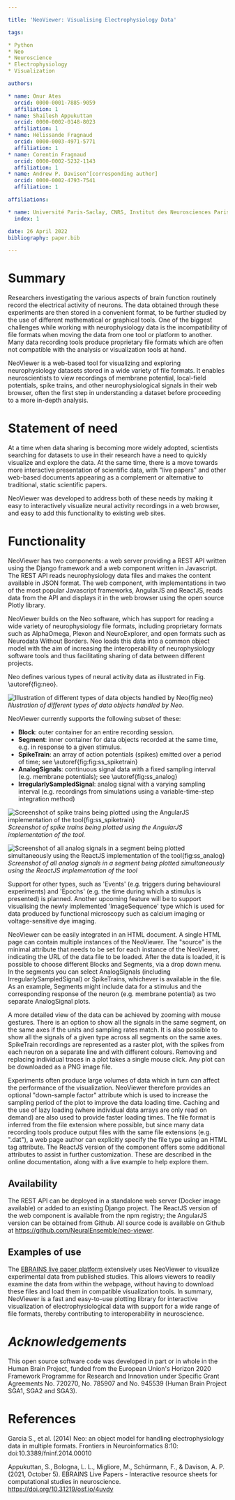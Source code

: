 ```yaml
---

title: 'NeoViewer: Visualising Electrophysiology Data'

tags:

* Python
* Neo
* Neuroscience 
* Electrophysiology  
* Visualization

authors:

* name: Onur Ates
  orcid: 0000-0001-7885-9059
  affiliation: 1
* name: Shailesh Appukuttan
  orcid: 0000-0002-0148-8023
  affiliation: 1
* name: Hélissande Fragnaud
  orcid: 0000-0003-4971-5771
  affiliation: 1
* name: Corentin Fragnaud
  orcid: 0000-0002-5232-1143
  affiliation: 1
* name: Andrew P. Davison^[corresponding author]
  orcid: 0000-0002-4793-7541
  affiliation: 1

affiliations:

* name: Université Paris-Saclay, CNRS, Institut des Neurosciences Paris-Saclay, 91400, Saclay, France
  index: 1

date: 26 April 2022
bibliography: paper.bib

---
```


# Summary

Researchers investigating the various aspects of brain function routinely record the electrical activity of neurons. The data obtained through these experiments are then stored in a convenient format, to be further studied by the use of different mathematical or graphical tools. One of the biggest challenges while working with neurophysiology data is the incompatibility of file formats when moving the data from one tool or platform to another. Many data recording tools produce proprietary file formats which are often not compatible with the analysis or visualization tools at hand. 

NeoViewer is a web-based tool for visualizing and exploring neurophysiology datasets stored in a wide variety of file formats. It enables neuroscientists to view recordings of membrane potential, local-field potentials, spike trains, and other neurophysiological signals in their web browser, often the first step in understanding a dataset before proceeding to a more in-depth analysis.

# Statement of need

At a time when data sharing is becoming more widely adopted, scientists searching for datasets to use in their research have a need to quickly visualize and explore the data. At the same time, there is a move towards more interactive presentation of scientific data, with "live papers" and other web-based documents appearing as a complement or alternative to traditional, static scientific papers.

NeoViewer was developed to address both of these needs by making it easy to interactively visualize neural activity recordings in a web browser, and easy to add this functionality to existing web sites.

# Functionality

NeoViewer has two components: a web server providing a REST API written using the Django framework and a web component written in Javascript.
The REST API reads neurophysiology data files and makes the content available in JSON format. The web component, with implementations in two of the most popular Javascript frameworks, AngularJS and ReactJS, reads data from the API and displays it in the web browser using the open source Plotly library.

NeoViewer builds on the Neo software, which has support for reading a wide variety of neurophysiology file formats, including proprietary formats such as AlphaOmega, Plexon and NeuroExplorer, and open formats such as Neurodata Without Borders. Neo loads this data into a common object model with the aim of increasing the interoperability of neurophysiology software tools and thus facilitating sharing of data between different projects.

Neo defines various types of neural activity data as illustrated in Fig. \\autoref{fig:neo}. 

![Illustration of different types of data objects handled by Neo{fig:neo}](neo-2.png)
_Illustration of different types of data objects handled by Neo._

NeoViewer currently supports the following subset of these: 

* **Block**: outer container for an entire recording session.
* **Segment**: inner container for data objects recorded at the same time, e.g. in response to a given stimulus.
* **SpikeTrain**: an array of action potentials (spikes) emitted over a period of time; see \\autoref{fig:fig:ss_spiketrain}
* **AnalogSignals**: continuous signal data with a fixed sampling interval (e.g. membrane potentials); see \\autoref{fig:ss_analog}
* **IrregularlySampledSignal**: analog signal with a varying sampling interval (e.g. recordings from simulations using a variable-time-step integration method)

![Screenshot of spike trains being plotted using the AngularJS implementation of the tool{fig:ss_spiketrain}](spiketrains2.png)
_Screenshot of spike trains being plotted using the AngularJS implementation of the tool._

![Screenshot of all analog signals in a segment being plotted simultaneously using the ReactJS implementation of the tool{fig:ss_analog}](SS_react_analog.png)
_Screenshot of all analog signals in a segment being plotted simultaneously using the ReactJS implementation of the tool_

Support for other types, such as  'Events' (e.g. triggers during behavioural experiments) and 'Epochs' (e.g. the time during which a stimulus is presented) is planned. Another upcoming feature will be to support visualising the newly implemented 'ImageSequence' type which is used for data produced by functional microscopy such as calcium imaging or voltage-sensitive dye imaging.

NeoViewer can be easily integrated in an HTML document. A single HTML page can contain multiple instances of the NeoViewer. The "source" is the minimal attribute that needs to be set for each instance of the NeoViewer, indicating the URL of the data file to be loaded. After the data is loaded, it is possible to choose different Blocks and Segments, via a drop down menu. In the segments you can select AnalogSignals (including IrregularlySampledSignal) or SpikeTrains, whichever is available in the file. As an example, Segments might include data for a stimulus and the corresponding response of the neuron (e.g. membrane potential) as two separate AnalogSignal plots. 

A more detailed view of the data can be achieved by zooming with mouse gestures. There is an option to show all the signals in the same segment, on the same axes if the units and sampling rates match. It is also possible to show all the signals of a given type across all segments on the same axes. SpikeTrain recordings are represented as a raster plot, with the spikes from each neuron on a separate line and with different colours. Removing and replacing individual traces in a plot takes a single mouse click. Any plot can be downloaded as a PNG image file.

Experiments often produce large volumes of data which in turn can affect the performance of the visualization. NeoViewer therefore provides an optional "down-sample factor" attribute which is used to increase the sampling period of the plot to improve the data loading time. Caching and the use of lazy loading (where individual data arrays are only read on demand) are also used to provide faster loading times. The file format is inferred from the file extension where possible, but since many data recording tools produce output files with the same file extensions (e.g. ".dat"), a web page author can explicitly specify the file type using an HTML tag attribute. The ReactJS version of the component offers some additional attributes to assist in further customization. These are described in the online documentation, along with a live example to help explore them.

## Availability

The REST API can be deployed in a standalone web server (Docker image available) or added to an existing Django project. The ReactJS version of the web component is available from the npm registry; the AngularJS version can be obtained from Github. All source code is available on Github at https://github.com/NeuralEnsemble/neo-viewer.


## Examples of use

The [EBRAINS live paper platform](https://live-papers.brainsimulation.eu/) extensively uses NeoViewer to visualize experimental data from published studies. This allows viewers to readily examine the data from within the webpage, without having to download these files and load them in compatible visualization tools. In summary, NeoViewer is a fast and easy-to-use plotting library for interactive visualization of electrophysiological data with support for a wide range of file formats, thereby contributing to interoperability in neuroscience. 


# _Acknowledgements_

This open source software code was developed in part or in whole in the Human Brain Project, funded from the European Union's Horizon 2020 Framework Programme for Research and Innovation under Specific Grant Agreements No. 720270, No. 785907 and No. 945539 (Human Brain Project SGA1, SGA2 and SGA3).

# References

Garcia S., et al. (2014) Neo: an object model for handling electrophysiology data in multiple formats. Frontiers in Neuroinformatics 8:10: doi:10.3389/fninf.2014.00010

Appukuttan, S., Bologna, L. L., Migliore, M., Schürmann, F., & Davison, A. P. (2021, October 5). EBRAINS Live Papers - Interactive resource sheets for computational studies in neuroscience. <https://doi.org/10.31219/osf.io/4uvdy>



